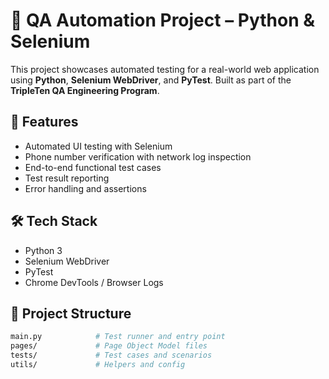 # 🧪 QA Automation Project – Python & Selenium

This project showcases automated testing for a real-world web application using **Python**, **Selenium WebDriver**, and **PyTest**. Built as part of the **TripleTen QA Engineering Program**.

## 🚀 Features

- Automated UI testing with Selenium
- Phone number verification with network log inspection
- End-to-end functional test cases
- Test result reporting
- Error handling and assertions

## 🛠️ Tech Stack

- Python 3
- Selenium WebDriver
- PyTest
- Chrome DevTools / Browser Logs

## 📁 Project Structure

```bash
main.py            # Test runner and entry point  
pages/             # Page Object Model files  
tests/             # Test cases and scenarios  
utils/             # Helpers and config  
